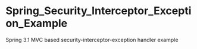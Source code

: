 # Spring_Security_Interceptor_Exception_Example
Spring 3.1 MVC based security-interceptor-exception handler example
